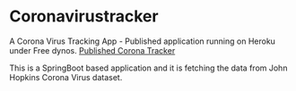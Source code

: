# Coronavirustracker
A Corona Virus Tracking App - Published application running on Heroku under Free dynos. 
[Published Corona Tracker](http://coronatrackingapp.herokuapp.com/)

This is a SpringBoot based application and it is fetching the data from John Hopkins Corona Virus dataset.
